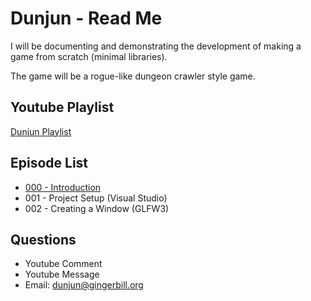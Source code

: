 Dunjun - Read Me
================


I will be documenting and demonstrating the development of making a game from scratch (minimal libraries).

The game will be a rogue-like dungeon crawler style game.

Youtube Playlist
----------------

[Dunjun Playlist](https://www.youtube.com/playlist?list=PL93bFkoCMJslJJb15oQddnmABNUl6iz8e)


Episode List
------------
* [000 - Introduction](https://www.youtube.com/watch?v=fRUYl6_5m3o&index=1&list=PL93bFkoCMJslJJb15oQddnmABNUl6iz8e)
* 001 - Project Setup (Visual Studio)
* 002 - Creating a Window (GLFW3)

Questions
---------

* Youtube Comment
* Youtube Message
* Email: dunjun@gingerbill.org
